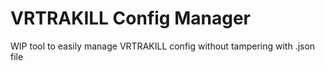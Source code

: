 # VRTRAKILL Config Manager
WIP tool to easily manage VRTRAKILL config without tampering with .json file
